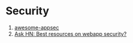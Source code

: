 # Security

1. [awesome-appsec](https://github.com/paragonie/awesome-appsec)
1. [Ask HN: Best resources on webapp security?](https://news.ycombinator.com/item?id=10027055)

